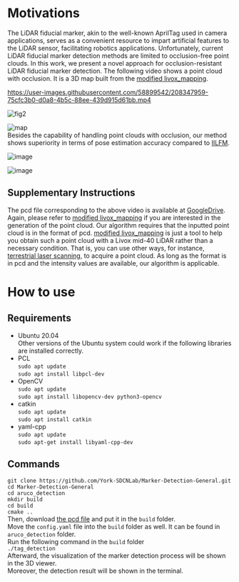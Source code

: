 # Motivations

The LiDAR fiducial marker, akin to the well-known AprilTag used in camera applications, serves as a convenient resource to impart artificial features to the LiDAR sensor, facilitating robotics applications. Unfortunately, current LiDAR fiducial marker detection methods are limited to occlusion-free point clouds. In this work, we present a novel approach for occlusion-resistant LiDAR fiducial marker detection. The following video shows a point cloud with occlusion. It is a 3D map built from the [modified livox_mapping](https://github.com/York-SDCNLab/Modified_livox_mapping).

https://user-images.githubusercontent.com/58899542/208347959-75cfc3b0-d0a8-4b5c-88ee-439d915d61bb.mp4

![fig2](https://user-images.githubusercontent.com/58899542/208348146-82e93a1e-757a-4ea0-962f-7ffd3358bc39.png)

![map](https://user-images.githubusercontent.com/58899542/208348093-d83933a1-097c-4a9b-ae4f-bea9daf40377.png)<br>
Besides the capability of handling point clouds with occlusion, our method shows superiority in terms of pose estimation accuracy compared to [IILFM](https://github.com/York-SDCNLab/IILFM).

![image](https://github.com/York-SDCNLab/Marker-Detection-General/assets/58899542/b319bf13-b622-4044-adf9-1fddca7d6c25)

![image](https://github.com/York-SDCNLab/Marker-Detection-General/assets/58899542/6a8cd9db-1264-4df1-bfe4-e981d8991176)


## Supplementary Instructions
The pcd file corresponding to the above video is available at [GoogleDrive](https://drive.google.com/file/d/1Ky2VkhjBpM8Guu6jKD_OapUoRiTiqcfk/view?usp=sharing). Again, please refer to [modified livox_mapping](https://github.com/York-SDCNLab/Modified_livox_mapping) if you are interested in the generation of the point cloud. Our algorithm requires that the inputted point cloud is in the format of pcd. [modified livox_mapping](https://github.com/York-SDCNLab/Modified_livox_mapping) is just a tool to help you obtain such a point cloud with a Livox mid-40 LiDAR rather than a necessary condition. That is, you can use other ways, for instance, [terrestrial laser scanning](https://www.youtube.com/watch?v=4-Cxoyb9N_c&t=291s), to acquire a point cloud. As long as the format is in pcd and the intensity values are available, our algorithm is applicable.

# How to use
## Requirements
* Ubuntu 20.04 <br>
Other versions of the Ubuntu system could work if the following libraries are installed correctly.<br>
* PCL <br>
``sudo apt update``<br>
``sudo apt install libpcl-dev``<br>
* OpenCV <br>
``sudo apt update``<br>
``sudo apt install libopencv-dev python3-opencv``<br>
* catkin<br>
``sudo apt update``<br>
``sudo apt install catkin``<br>
* yaml-cpp <br>
``sudo apt update``<br>
``sudo apt-get install libyaml-cpp-dev``<br>

## Commands
```git clone https://github.com/York-SDCNLab/Marker-Detection-General.git```<br>
```cd Marker-Detection-General```<br>
```cd aruco_detection```<br>
```mkdir build```<br>
```cd build```<br>
```cmake ..```<br>
Then, download [the pcd file](https://drive.google.com/file/d/1Ky2VkhjBpM8Guu6jKD_OapUoRiTiqcfk/view?usp=sharing) and put it in the ```build``` folder. <br>
Move the ```config.yaml``` file into the ```build``` folder as well. It can be found in ```aruco_detection``` folder.<br>
Run the following command in the ```build``` folder<br>
```./tag_detection```<br>
Afterward, the visualization of the marker detection process will be shown in the 3D viewer.<br>
Moreover, the detection result will be shown in the terminal.<br>








